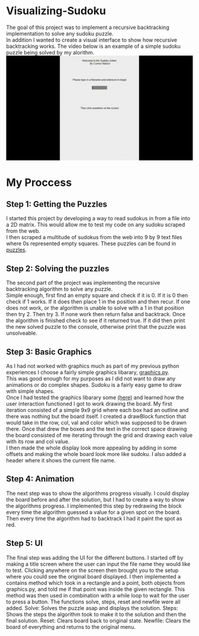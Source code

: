 # Visualizing-Sudoku
The goal of this project was to implement a recursive backtracking implementation to solve any sudoku puzzle.  
In addition I wanted to create a visual interface to show how recursive backtracking works. 
The video below is an example of a simple sudoku puzzle being solved by my alorithm. 
![Demo Video (s01b.gif)](https://github.com/Connor205/Visualizing-Sudoku/blob/main/videos/s01b.gif)

# My Proccess
## Step 1: Getting the Puzzles
I started this project by developing a way to read sudokus in from a file into a 2D matrix. This would allow me to test my code on any sudoku scraped from the web.  
I then scraped a multitude of sudokus from the web into 9 by 9 text files where 0s represented empty squares. These puzzles can be found in [puzzles](/puzzles). 
## Step 2: Solving the puzzles
The second part of the project was implementing the recursive backtracking algorithm to solve any puzzle.  
Simple enough, first find an empty square and check if it is 0. If it is 0 then check if 1 works. If it does then place 1 in the position and then recur. If one does not work, or the algorithm is unable to solve with a 1 in that position then try 2. Then try 3. If none work then return false and backtrack. 
Once the algorithm is finished check to see if it returned true. If it did then print the new solved puzzle to the console, otherwise print that the puzzle was unsolveable.
## Step 3: Basic Graphics
As I had not worked with graphics much as part of my previous python experiences I choose a fairly simple graphics libarary, [graphics.py](graphics.py).  
This was good enough for my purposes as I did not want to draw any animations or do complex shapes. Sudoku is a fairly easy game to draw with simple shapes.   
Once I had tested the graphics libarary some [(here)](graphicsTesting.py) and learned how the user interaction functioned I got to work drawing the board. My first iteration consisted of a simple 9x9 grid where each box had an outline and there was nothing but the board itself. I created a drawBlock function that would take in the row, col, val and color which was supposed to be drawn there. Once that drew the boxes and the text in the correct space drawing the board consisted of me iterating through the grid and drawing each value with its row and col value.  
I then made the whole display look more appealing by adding in some offsets and making the whole board look more like sudoku. I also added a header where it shows the current file name. 
## Step 4: Animation
The next step was to show the algorithms progress visually. I could display the board before and after the solution, but I had to create a way to show the algorithms progress. I implemented this step by redrawing the block every time the algorithm guessed a value for a given spot on the board. Then every time the algorithm had to backtrack I had it paint the spot as red. 
## Step 5: UI
The final step was adding the UI for the different buttons. I started off by making a title screen where the user can input the file name they would like to test. Clicking anywhere on the screen then brought you to the setup where you could see the original board displayed. I then implemented a contains method which took in a rectangle and a point, both objects from graphics.py, and told me if that point was inside the given rectangle. This method was then used in combination with a while loop to wait for the user to press a button. The functions solve, steps, reset and newfile were all added. 
Solve: Solves the puzzle asap and displays the solution.
Steps: Shows the steps the algorithm took to make it to the solution and then the final solution. 
Reset: Clears board back to original state. 
Newfile: Clears the board of everything and returns to the original menu.
